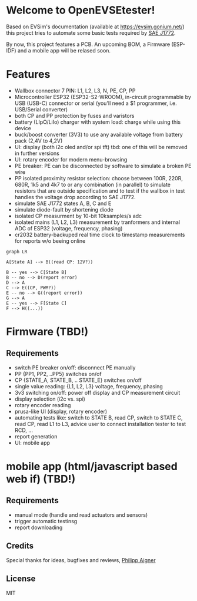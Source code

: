 # Welcome to OpenEVSEtester!

Based on EVSim's documentation (available at https://evsim.gonium.net/) this project tries to automate some basic tests required by [SAE J1772](https://de.wikipedia.org/wiki/SAE_J1772).

By now, this project features a PCB. An upcoming BOM, a Firmware (ESP-IDF) and a mobile app will be relased soon.

# Features
- Wallbox connector 7 PIN: L1, L2, L3, N, PE, CP, PP
- Microcontroller ESP32 (ESP32-S2-WROOM), in-circuit programmable by USB (USB-C) connector or serial (you'll need a $1 programmer, i.e. USB/Serial converter)
- both CP and PP protection by fuses and varistors
- battery (LIpO/LiIo) charger with system load: charge while using this device
- buck/boost converter (3V3) to use any available voltage from battery pack (2,4V to 4,2V)
- UI: display (both i2c oled and/or spi tft) tbd: one of this will be removed in further versions
- UI: rotary encoder for modern menu-browsing
- PE breaker: PE can be disconnected by software to simulate a broken PE wire
- PP isolated proximity resistor selection: choose between 100R, 220R, 680R, 1k5 and 4k7 to or any combination (in parallel) to simulate resistors that are outside specification and to test if the wallbox in test handles the voltage drop according to SAE J1772.
- simulate SAE J1772 states A, B, C and E
- simulate diode-fault by shortening diode
- isolated CP measurment by 10-bit 10ksamples/s adc
- isolated mains (L1, L2, L3) measurement by tranformers and internal ADC of ESP32 (voltage, frequency, phasing)
- cr2032 battery-backuped real time clock to timestamp measurements for reports w/o beeing online

```mermaid
graph LR

A[State A] --> B((read CP: 12V?))

B -- yes --> C[State B]
B -- no --> D(report error)
D --> A
C --> E((CP, PWM?))
E -- no --> G((report error))
G --> A
E -- yes --> F[State C]
F --> H((...))
```

# Firmware (TBD!)
## Requirements
- switch PE breaker on/off: disconnect PE manually
- PP {PP1, PP2, ..PP5} switches on/of
- CP {STATE_A, STATE_B, .. STATE_E} switches on/off
- single value reading: {L1, L2, L3} voltage, frequency, phasing
- 3v3 switching on/off: power off display and CP measurement circuit
- display selection (i2c vs. spi)
- rotary encoder reading
- prusa-like UI (display, rotary encoder)
- automating tests like: switch to STATE B, read CP, switch to STATE C, read CP, read L1 to L3, advice user to connect installation tester to test RCD, ...
- report generation
- UI: mobile app



# mobile app (html/javascript based web if) (TBD!)
## Requirements
- manual mode (handle and read actuators and sensors)
- trigger automatic testinsg
- report downloading

## Credits
Special thanks for ideas, bugfixes and reviews,  [Philipp Aigner](https://aignerelektronik.at)

## License
MIT

